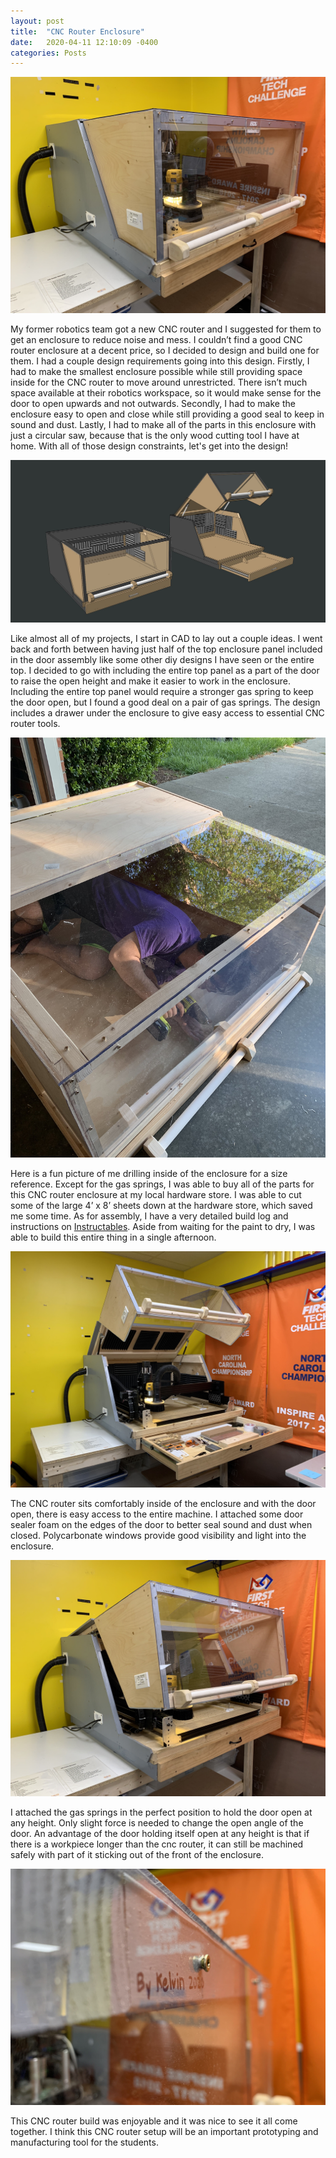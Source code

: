 ```yaml
---
layout: post
title:  "CNC Router Enclosure"
date:   2020-04-11 12:10:09 -0400
categories: Posts
---
```

![Cover Image](/img/cncenc_1.jpg)

My former robotics team got a new CNC router and I suggested for them to get an enclosure to reduce noise and mess. I couldn’t find a good CNC router enclosure at a decent price, so I decided to design and build one for them. I had a couple design requirements going into this design. Firstly, I had to make the smallest enclosure possible while still providing space inside for the CNC router to move around unrestricted. There isn’t much space available at their robotics workspace, so it would make sense for the door to open upwards and not outwards. Secondly, I had to make the enclosure easy to open and close while still providing a good seal to keep in sound and dust. Lastly, I had to make all of the parts in this enclosure with just a circular saw, because that is the only wood cutting tool I have at home. With all of those design constraints, let's get into the design!

![CAD Screenshot](/img/cncenc_6.jpg)

Like almost all of my projects, I start in CAD to lay out a couple ideas. I went back and forth between having just half of the top enclosure panel included in the door assembly like some other diy designs I have seen or the entire top. I decided to go with including the entire top panel as a part of the door to raise the open height and make it easier to work in the enclosure. Including the entire top panel would require a stronger gas spring to keep the door open, but I found a good deal on a pair of gas springs. The design includes a drawer under the enclosure to give easy access to essential CNC router tools. 

![Build Image](/img/cncenc_4.jpg)

Here is a fun picture of me drilling inside of the enclosure for a size reference. Except for the gas springs, I was able to buy all of the parts for this CNC router enclosure at my local hardware store. I was able to cut some of the large 4’ x 8’ sheets down at the hardware store, which saved me some time. As for assembly, I have a very detailed build log and instructions on [Instructables](https://www.instructables.com/Ultimate-CNC-Router-Enclosure/). Aside from waiting for the paint to dry, I was able to build this entire thing in a single afternoon.

![All Open Image](/img/cncenc_2.jpg)

The CNC router sits comfortably inside of the enclosure and with the door open, there is easy access to the entire machine. I attached some door sealer foam on the edges of the door to better seal sound and dust when closed. Polycarbonate windows provide good visibility and light into the enclosure. 

![Halfway Open Image](/img/cncenc_3.jpg)

I attached the gas springs in the perfect position to hold the door open at any height. Only slight force is needed to change the open angle of the door. An advantage of the door holding itself open at any height is that if there is a workpiece longer than the cnc router, it can still be machined safely with part of it sticking out of the front of the enclosure. 

![Closing Image](/img/cncenc_5.jpg)

This CNC router build was enjoyable and it was nice to see it all come together. I think this CNC router setup will be an important prototyping and manufacturing tool for the students. 